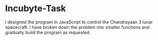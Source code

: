 # Incubyte-Task
I designed the program in JavaScript to control the Chandrayaan 3 lunar spacecraft. I have broken down the problem into smaller functions and gradually build the program as requested.
